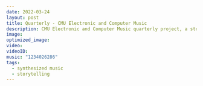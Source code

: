 ```yaml
---
date: 2022-03-24
layout: post
title: Quarterly - CMU Electronic and Computer Music
description: CMU Electronic and Computer Music quarterly project, a storytelling music synthesized by Ableton Live 11 and Max. A lost dark and rainy forest.
image:
optimized_image: 
video:
videoID:
music: "1234026286"
tags:
  - synthesized music
  - storytelling
---
```

